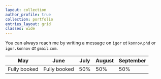 ```yaml
---
layout: collection
author_profile: true
collection: portfolio
entries_layout: grid
classes: wide
---
```


You can always reach me by writing a message on
`igor` *at* `konnov`.`phd` or
`igor.konnov` *at* `gmail`.`com`.

|  May         |  June        | July | August | September |
| ------------ | ------------ | ---- | ------ | --------- |
| Fully booked | Fully booked | 50%  | 50%    | 50%       |

<br>
<br>

